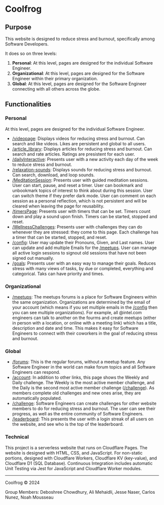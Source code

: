 # Coolfrog

## Purpose

This website is designed to reduce stress and burnout, specifically among Software Developers.

It does so on three levels:

1. **Personal**: At this level, pages are designed for the individual Software Engineer.
2. **Organizational**: At this level, pages are designed for the Software Engineer within their primary organization.
3. **Global**: At this level, pages are designed for the Software Engineer connecting with all others across the globe.

## Functionalities

### Personal

At this level, pages are designed for the individual Software Engineer.

- [/videopage](https://www.coolfrog.net/videopage): Displays videos for reducing stress and burnout. Can search and like videos. Likes are persistent and global to all users.
- [/article_library](https://www.coolfrog.net/article_library): Displays articles for reducing stress and burnout. Can search and rate articles. Ratings are presistent for each user.
- [/dailyInteractive](https://www.coolfrog.net/dailyInteractive): Presents user with a new activity each day of the week to reduce stress and burnout.
- [/relaxation-sounds](https://www.coolfrog.net/relaxation-sounds): Displays sounds for reducing stress and burnout. Can search, download, and loop sounds.
- [/MeditationSession](https://www.coolfrog.net/MeditationSession): Presents user with guided meditation sessions. User can start, pause, and reset a timer. User can bookmark and unbookmark topics of interest to think about during this session. User can switch theme if they prefer dark mode. User can comment on each session as a personal reflection, which is not persistent and will be cleared when leaving the page for reusability.
- [/timersPage](https://www.coolfrog.net/timersPage): Presents user with timers that can be set. Timers count down and play a sound upon finish. Timers can be started, stopped and reset.
- [/WellnessChallenges](https://www.coolfrog.net/WellnessChallenges): Presents user with challenges they can do whenever they are stressed: they come to this page. Each challenge has a timer that can be started, stopped, and reset.
- [/config](https://www.coolfrog.net/config): User may update their Pronouns, Given, and Last names. User can update and add multiple Emails for the [/meetups](https://www.coolfrog.net/meetups). User can manage all active login sessions to signout old sessions that have not been signed out manually.
- [/goals](https://www.coolfrog.net/goals): Presents user with an easy way to manage their goals. Reduces stress with many views of tasks, by due or completed, everything and categorical. Taks can have priority and times.

### Organizational

- [/meetups](https://www.coolfrog.net/meetups): The meetups forums is a place for Software Engineers within the same organization. Organizations are determined by the email of your account (which means if you set multiple emails in the [/config](https://www.coolfrog.net/config) then you can see multiple organizations). For example, all @intel.com engineers can talk to another on the fourms and create meetups (either in person with a location, or online with a meeting link) which has a title, description and date and time. This makes it easy for Software Engineers to connect with their coworkers in the goal of reducing stress and burnout.

### Global

- [/forums](https://www.coolfrog.net/forums): This is the regular forums, without a meetup feature. Any Software Engineer in the world can make forum topics and all Software Engineers can respond.
- [/account](https://www.coolfrog.net/account): In addition to other links, this page shows the Weekly and Daily challenge. The Weekly is the most active member challenge, and the Daily is the second most active member challenge ([/challenge](https://www.coolfrog.net/challenge)). As members complete old challenges and new ones arise, they are automatically populated.
- [/challenge](https://www.coolfrog.net/challenge): Software Engineers can create challenges for other website members to do for reducing stress and burnout. The user can see their progress, as well as the entire community of Software Engineers.
- [/leaderboard](https://www.coolfrog.net/leaderboard): This presents the user with a login streak of all users on the website, and see who is the top of the leaderboard.

### Technical

This project is a serverless website that runs on Cloudflare Pages. The website is designed with HTML, CSS, and JavaScript. For non-static portions, designed with Cloudflare Workers, Cloudflare KV (key-value), and Cloudflare D1 (SQL Database). Continuous Integration includes automatic Unit Testing via Jest for JavaScript and Cloudflare Worker modules.

---

Coolfrog © 2024

Group Members: Deboshree Chowdhury, Ali Mehaidli, Jesse Naser, Carlos Nunez, Noah Mousseau
